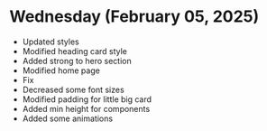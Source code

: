 # Wednesday (February 05, 2025)

- Updated styles
- Modified heading card style
- Added strong to hero section
- Modified home page
- Fix
- Decreased some font sizes
- Modified padding for little big card
- Added min height for components
- Added some animations
